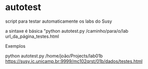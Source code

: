 autotest
========

script para testar automaticamente os labs do Susy

a sintaxe é básica "python autotest.py /caminho/para/o/lab url_da_página_testes.html

Exemplos

python autotest.py /home/joão/Projects/lab01b https://susy.ic.unicamp.br:9999/mc102qrst/01b/dados/testes.html
